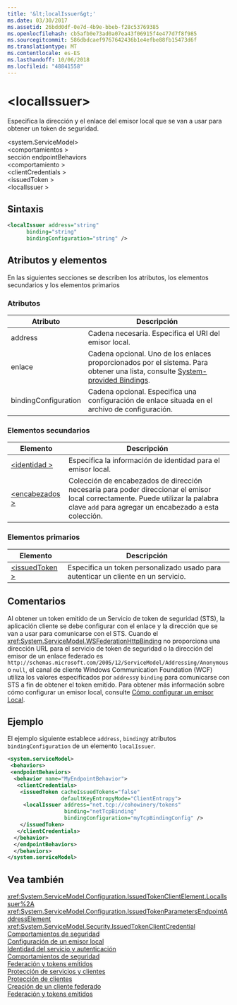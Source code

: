 ```yaml
---
title: '&lt;localIssuer&gt;'
ms.date: 03/30/2017
ms.assetid: 26bdd0df-0e7d-4b9e-bbeb-f28c53769385
ms.openlocfilehash: cb5afb0e73ad0a07ea43f06915f4e477d7f8f985
ms.sourcegitcommit: 586dbdcaef9767642436b1e4efbe88fb15473d6f
ms.translationtype: MT
ms.contentlocale: es-ES
ms.lasthandoff: 10/06/2018
ms.locfileid: "48841558"
---
```

# <a name="ltlocalissuergt"></a>&lt;localIssuer&gt;
Especifica la dirección y el enlace del emisor local que se van a usar para obtener un token de seguridad.  
  
 \<system.ServiceModel>  
\<comportamientos >  
sección endpointBehaviors  
\<comportamiento >  
\<clientCredentials >  
\<issuedToken >  
\<localIssuer >  
  
## <a name="syntax"></a>Sintaxis  
  
```xml  
<localIssuer address="string"  
      binding="string"  
      bindingConfiguration="string" />  
```  
  
## <a name="attributes-and-elements"></a>Atributos y elementos  
 En las siguientes secciones se describen los atributos, los elementos secundarios y los elementos primarios  
  
### <a name="attributes"></a>Atributos  
  
|Atributo|Descripción|  
|---------------|-----------------|  
|address|Cadena necesaria. Especifica el URI del emisor local.|  
|enlace|Cadena opcional. Uno de los enlaces proporcionados por el sistema. Para obtener una lista, consulte [System-provided Bindings](../../../../../docs/framework/wcf/system-provided-bindings.md).|  
|bindingConfiguration|Cadena opcional. Especifica una configuración de enlace situada en el archivo de configuración.|  
  
### <a name="child-elements"></a>Elementos secundarios  
  
|Elemento|Descripción|  
|-------------|-----------------|  
|[\<identidad >](../../../../../docs/framework/configure-apps/file-schema/wcf/identity.md)|Especifica la información de identidad para el emisor local.|  
|[\<encabezados >](../../../../../docs/framework/configure-apps/file-schema/wcf/headers-element.md)|Colección de encabezados de dirección necesaria para poder direccionar el emisor local correctamente. Puede utilizar la palabra clave `add` para agregar un encabezado a esta colección.|  
  
### <a name="parent-elements"></a>Elementos primarios  
  
|Elemento|Descripción|  
|-------------|-----------------|  
|[\<issuedToken >](../../../../../docs/framework/configure-apps/file-schema/wcf/issuedtoken.md)|Especifica un token personalizado usado para autenticar un cliente en un servicio.|  
  
## <a name="remarks"></a>Comentarios  
 Al obtener un token emitido de un Servicio de token de seguridad (STS), la aplicación cliente se debe configurar con el enlace y la dirección que se van a usar para comunicarse con el STS. Cuando el <xref:System.ServiceModel.WSFederationHttpBinding> no proporciona una dirección URL para el servicio de token de seguridad o la dirección del emisor de un enlace federado es `http://schemas.microsoft.com/2005/12/ServiceModel/Addressing/Anonymous` o `null`, el canal de cliente Windows Communication Foundation (WCF) utiliza los valores especificados por `address`y `binding` para comunicarse con STS a fin de obtener el token emitido. Para obtener más información sobre cómo configurar un emisor local, consulte [Cómo: configurar un emisor Local](../../../../../docs/framework/wcf/feature-details/how-to-configure-a-local-issuer.md).  
  
## <a name="example"></a>Ejemplo  
 El ejemplo siguiente establece `address`, `binding`y atributos `bindingConfiguration` de un elemento `localIssuer`.  
  
```xml  
<system.serviceModel>  
 <behaviors>  
 <endpointBehaviors>  
  <behavior name="MyEndpointBehavior">  
   <clientCredentials>  
    <issuedToken cacheIssuedTokens="false"   
                 defaultKeyEntropyMode="ClientEntropy">  
     <localIssuer address="net.tcp://cohowinery/tokens"   
                  binding="netTcpBinding"  
                  bindingConfiguration="myTcpBindingConfig" />  
    </issuedToken>  
   </clientCredentials>  
  </behavior>  
  </endpointBehaviors>  
  </behaviors>  
</system.serviceModel>  
```  
  
## <a name="see-also"></a>Vea también  
 <xref:System.ServiceModel.Configuration.IssuedTokenClientElement.LocalIssuer%2A>  
 <xref:System.ServiceModel.Configuration.IssuedTokenParametersEndpointAddressElement>  
 <xref:System.ServiceModel.Security.IssuedTokenClientCredential>  
 [Comportamientos de seguridad](../../../../../docs/framework/wcf/feature-details/security-behaviors-in-wcf.md)  
 [Configuración de un emisor local](../../../../../docs/framework/wcf/feature-details/how-to-configure-a-local-issuer.md)  
 [Identidad del servicio y autenticación](../../../../../docs/framework/wcf/feature-details/service-identity-and-authentication.md)  
 [Comportamientos de seguridad](../../../../../docs/framework/wcf/feature-details/security-behaviors-in-wcf.md)  
 [Federación y tokens emitidos](../../../../../docs/framework/wcf/feature-details/federation-and-issued-tokens.md)  
 [Protección de servicios y clientes](../../../../../docs/framework/wcf/feature-details/securing-services-and-clients.md)  
 [Protección de clientes](../../../../../docs/framework/wcf/securing-clients.md)  
 [Creación de un cliente federado](../../../../../docs/framework/wcf/feature-details/how-to-create-a-federated-client.md)  
 [Federación y tokens emitidos](../../../../../docs/framework/wcf/feature-details/federation-and-issued-tokens.md)
